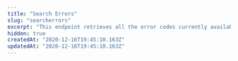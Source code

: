 ```yaml
---
title: "Search Errors"
slug: "searcherrors"
excerpt: "This endpoint retrieves all the error codes currently available in the Sent Offers' configuration. Its response is the single source of truth for the updated list of error codes. The connector will retrieve all the error codes available directly on this API, and use the codes that apply the most to their error scenarios. Then, the connector will implement these codes into every validation error inside their system. Filter errors by using the following query params: `channel`, `brand`, `category`, `errorCategory`. This endpoint also counts with the following pagination query parms: `sort`, `from`, `to`. `q`."
hidden: true
createdAt: "2020-12-16T19:45:10.163Z"
updatedAt: "2020-12-16T19:45:10.163Z"
---
```

